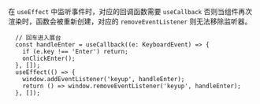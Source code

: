 在 `useEffect` 中监听事件时，对应的回调函数需要 `useCallback` 否则当组件再次渲染时，函数会被重新创建，对应的 `removeEventListener` 则无法移除监听器。

```tsx
  // 回车进入展台
  const handleEnter = useCallback((e: KeyboardEvent) => {
    if (e.key !== 'Enter') return;
    onClickEnter();
  }, []);
  useEffect(() => {
    window.addEventListener('keyup', handleEnter);
    return () => window.removeEventListener('keyup', handleEnter);
  }, []);
```